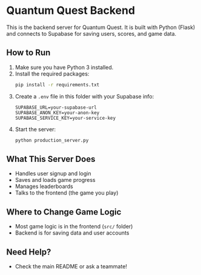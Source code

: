 # Quantum Quest Backend

This is the backend server for Quantum Quest. It is built with Python (Flask) and connects to Supabase for saving users, scores, and game data.

## How to Run

1. Make sure you have Python 3 installed.
2. Install the required packages:
   ```sh
   pip install -r requirements.txt
   ```
3. Create a `.env` file in this folder with your Supabase info:
   ```
   SUPABASE_URL=your-supabase-url
   SUPABASE_ANON_KEY=your-anon-key
   SUPABASE_SERVICE_KEY=your-service-key
   ```
4. Start the server:
   ```sh
   python production_server.py
   ```

## What This Server Does
- Handles user signup and login
- Saves and loads game progress
- Manages leaderboards
- Talks to the frontend (the game you play)

## Where to Change Game Logic
- Most game logic is in the frontend (`src/` folder)
- Backend is for saving data and user accounts

## Need Help?
- Check the main README or ask a teammate!
